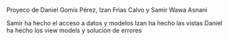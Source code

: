 Proyeco de Daniel Gomis Pérez, Izan Frias Calvo y Samir Wawa Asnani

Samir ha hecho el acceso a datos y modelos
Izan ha hecho las vistas 
Daniel ha hecho los view models y solución de errores
